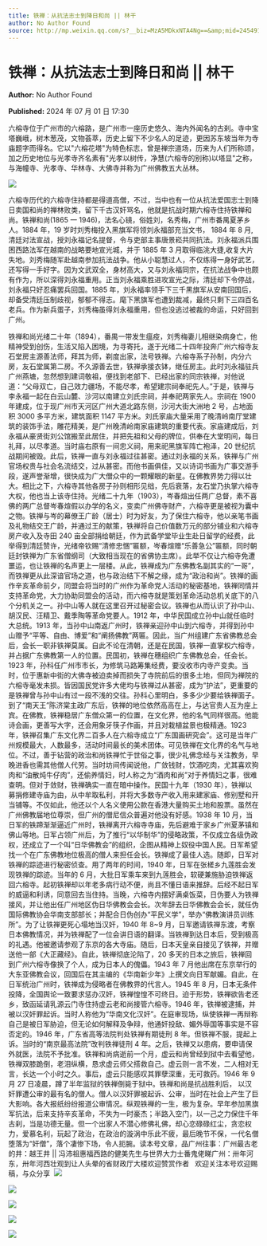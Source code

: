 ```yaml
---
title: 铁禅：从抗法志士到降日和尚 || 林干
author: No Author Found
source: http://mp.weixin.qq.com/s?__biz=MzA5MDkxNTA4Ng==&amp;mid=2454915332&amp;idx=1&amp;sn=35c4b2c8d5d6583efa9b86e01b704f74&amp;chksm=87a3c165b0d44873ed0147f829e56707b7b7eb04d91504866650fa9dd243275cecc6f1c381c1&poc_token=HJ_Do2ejHyO-wNZGG8Q1S8FdPgy1YBBEob-nUEme
---
```


# 铁禅：从抗法志士到降日和尚 || 林干

**Author:** No Author Found

**Published:** 2024 年 07 月 01 日 17:30

六榕寺位于广州市的六榕路，是广州市一座历史悠久、海内外闻名的古刹。寺中宝塔巍峨，树木葱茂，文物荟萃，历史上留下不少名人的足迹，更因苏东坡当年为寺庙题字而得名。它以"六榕花塔"为特色标志，曾是禅宗道场，历来为人们所称颂，加之历史地位与光孝寺齐名素有"光孝以树传，净慧(六榕寺的别称)以塔显"之称，与海幢寺、光孝寺、华林寺、大佛寺并称为广州佛教五大丛林。

![](https://mmbiz.qpic.cn/mmbiz_jpg/PJWG74pLsMYMkcVP4icAhnp9G9SThTe9GiarxPW0LzNnSP8iau1j5cexHA2vohiatZviaJO167rXzic7QwdEdvUKpmOQ/640?from=appmsg)

六榕寺历代的六榕寺住持都是得道高僧，不过，当中也有一位从抗法爱国志士到降日卖国和尚的禅林败类，留下千古汉奸骂名，他就是抗战时期六榕寺住持铁禅和尚。铁禅和尚(1865 一 1946)，法名心镜，俗姓刘，名秀梅，广州市番禺夏茅乡人。1884 年，19 岁时刘秀梅投入黑旗军将领刘永福部充当文书， 1884 年 8 月,清廷对法宣战，授刘永福记名提督，令与吏部主事唐景崧共同抗法。刘永福派兵围困西路法军在越南的战略要地宣光城，并于 1885 年 3 月取得临洮大捷,收复大片失地。刘秀梅随军赴越南参加抗法战争。他从小聪慧过人，不仅练得一身好武艺，还写得一手好字。因为文武双全，身材高大，又与刘永福同宗，在抗法战争中也颇有作为，所以深得刘永福重用。正当刘永福乘胜进攻宣光之际，清廷却下令停战，刘永福只好忍痛罢兵回国。1885 年，刘永福率领手下三千黑旗军从安南回国后，却备受清廷压制歧视，郁郁不得志。麾下黑旗军也遭到裁减，最终只剩下三四百名老兵。作为新兵蛋子，刘秀梅虽得刘永福重用，但也没逃过被裁的命运，只好回到广州。

铁禅和尚光绪二十年（1894），番禺一带发生瘟疫，刘秀梅妻儿相继染病身亡，他精神受到创伤，生活又陷入困境，为寻寄托，遂于光绪二十四年投奔广州六榕寺友石堂房主源善法师，拜其为师，剃度出家，法号铁禅。六榕寺系子孙制，内分六房，友石堂属第二房。不久源善去世，铁禅承接衣钵，继任房主。此时刘永福驻兵广州燕塘，忽然想到建词敬祖，便找到老部下、已经出家的同宗铁禅，对他说道：“父母双亡，自己效力疆场，不能尽孝，希望建宗祠奉祀先人。”于是，铁禅与李永福一起在白云山麓、沙河以南建立刘氏宗祠，并奉祀两家先人。宗祠在 1900 年建成，位于现广州市天河区广州大道北路东侧，沙河大街大洲地 2 号，占地面积 3000 多平方米，建筑面积 1147 平方米。刘氏家庙大量采用了晚清岭南厅堂建筑的装饰手法，雕花精美，是广州晚清岭南家庙建筑的重要代表。家庙建成后，刘永福从豪贤街刘公馆搬至此居住，并把先祖和父母的牌位，供奉在大堂明间，每日礼拜，以尽孝道。当时庙右原有一间忠义祠，用来祀黑旗军阵亡袍泽，20 世纪抗战期间被毁。此后，铁禅一直与刘永福过往甚密。通过刘永福的关系，铁禅与广州官场权贵与社会名流结交，过从甚密。而他书画俱佳，又以诗词书画为广事交游手段，遂声誉渐增，很快成为广大僧众中的一颗耀眼的新星。在佛教界势力得以壮大。相比之下，六榕寺其他各房子孙则相形见绌，先后衰落，友石堂乃执掌六榕寺大权，他也当上该寺住持。光绪二十九年（1903），岑春煊出任两广总督，素不喜佛的两广总督岑春煊假以办学的名义，变卖广州佛寺财产，六榕寺更是被视为囊中之物。铁禅与岑的幕僚王广龄（居士）时为好友，为了保住六榕寺，他以亲笔书画及礼物结交王广龄，并通过王的献策，铁禅将自己价值数万元的部分铺业和六榕寺房产收入及寺田 240 亩全部捐给朝廷，作为武备学堂毕业生赴日留学的经费，此举得到清廷赞许，光绪帝钦赐“清修忠悃”匾额，岑春煊赠“乐善急公”匾额，同时朝廷封铁禅为广东省僧纲司（大致相当现在的省佛协主席）。此举不仅让六榕寺免遭噩运，也让铁禅的名声更上一层楼。从此，铁禅成为广东佛教名副其实的“一哥”，而铁禅更从此深谙官场之道，也与政治结下不解之缘，成为“政治和尚”。铁禅的画作辛亥革命前夕，同盟会将当时的广州作为革命党人活动的秘密基地，铁禅同情并支持革命党，大力协助同盟会的活动，而六榕寺就是策划革命活动总机关底下的八个分机关之一。孙中山等人就在这里召开过秘密会议。铁禅也从而认识了孙中山、胡汉民、汪精卫、戴季陶等革命党要人。1912 年，中华民国成立孙中山就任临时大总统。1913 年，当孙中山南返广州时，铁禅亲迎孙中山到六榕寺，并得到孙中山赠予“平等、自由、博爱”和“阐扬佛教”两匾。因此，当广州组建广东省佛教总会后，会长一职非铁禅莫属。自此不论在清朝，还是在民国，铁禅一直掌权六榕寺，并占据广东佛教第一人的位置。民国初，铁禅在穗组织广东佛教总会，任会长。1923 年，孙科任广州市市长，为修筑马路筹集经费，要没收市内寺产变卖。当时，位于惠新中街的大佛寺被迫卖掉而损失了寺院前后的很多土地，但同为禅院的六榕寺毫发未损。皆因国民党许多大佬均与铁禅过从甚密，成为“护法”，更重要的是铁禅曾与孙中山有过一段不浅的交往。孙科心里明白，多多少少要给铁禅面子。到了“南天王”陈济棠主政广东后，铁禅的地位依然高高在上，与达官贵人互为座上宾。在佛教，铁禅稳居广东僧众第一的位置，在文化界，他的名气同样很高。他能诗会画，更善写大字，还会用象牙筷子作画，并且对栽植盆景也极精通。1923 年，铁禅召集广东文化界二百多人在六榕寺成立“广东国画研究会”。这可是当年广州规模最大，人数最多，活动时间最长的美术团体。可见铁禅在文化界的名气与地位。不过，善于钻营的政治和尚铁禅忙于世俗之事，很少礼佛念经与关注教务，早晚进香也需其他僧人代劳。当时坊间传闻说他，广敛钱财，饮酒吃肉，尤其喜欢狗肉和“油散炖牛仔肉”，还偷养情妇，时人称之为“酒肉和尚”对于养情妇之事，很难查明。但对于敛财，铁禅确实一直在暗中操作。民国十九年（1930 年），铁禅以募捐修建寺庙为由，从中牟取私利，并将大多数寺产收入用来建家庙、修别墅和开当铺等。不仅如此，他还以个人名义使用公款在香港大量购买土地和股票。虽然在广州佛教届地位尊崇，但广州的僧尼信众普遍对他没有好感。1938 年 10 月，当日军的铁蹄渐渐逼近广州时，铁禅离开六榕寺寺庙，先后避难于家乡广州夏茅镇和佛山等地。日军占领广州后，为了推行“以华制华”的侵略政策，不仅成立各级伪政权，还成立了一个叫“日华佛教会”的组织，企图从精神上奴役中国人民。日军希望找一个在广东佛教地位极高的僧人来担任会长。铁禅成了最佳人选。随即，日军对铁禅的踪迹进行秘密侦查。用了两年的时间，1940 年，日军在张槎乡九莲胜会发现铁禅的踪迹。当年的 6 月，大批日军乘车来到九莲胜会，软硬兼施胁迫铁禅返回六榕寺。起初铁禅却以年老多病行动不便，尚且不懂日语来推辞。后经不起日军的威逼和利诱，同意回去当住持。当晚，六榕寺内摆好满桌饭菜，日伪要人为铁禅接风，并让他出任广州地区伪日华佛教会会长。次年辞去日华佛教会会长，就任伪国际佛教协会华南支部部长；并配合日伪创办“平民义学”，举办“佛教演讲员训练所”。为了让铁禅更死心塌地当汉奸，1940 年 8~9 月，日军邀请铁禅东渡，考察日本佛教情况，并为铁禅配了一位会讲日语的翻译。当铁禅到达日本后，受到极高的礼遇。他被邀请参观了东京的各大寺庙。随后，日本天皇亲自接见了铁禅，并赠送他一部《大正藏经》。自此，铁禅彻底沦陷了，20 多天的日本之旅后，铁禅回到广州六榕寺像换了个人，成为日本人的傀儡。1943 年 7 月他出席在东京举行的大东亚佛教会议，回国后在其主编的《华南新少年》上撰文向日军献媚。自此，在日军统治广州时，铁禅成为侵略者在佛教界的代言人。1945 年 8 月，日本无条件投降，全国舆论一致要求惩办汉奸，铁禅惶惶不可终日。迫于形势，铁禅欲告老还乡，致函延请乳源云门寺住持虚云老和尚接管六榕寺。1946 年，铁禅被逮捕，并被以汉奸罪起诉。当时人称他为“华南文化汉奸”。在庭审现场，纵使铁禅一再辩称自己是被日军胁迫，但无论如何解释及争辩，他通奸投敌、媚外辱国等事实是不容否定的。1946 年，广东省高等法院判处铁禅有期徒刑 8 年。但铁禅不服，提起上诉。当时的“南京最高法院”改判铁禅徒刑 4 年。之后，铁禅又以患病，要申请保外就医，法院不予批准。铁禅和尚病逝前一个月，虚云和尚曾经到狱中去看望他，铁禅双膝跪倒，老泪纵横，恳求虚云师父搭救自己。虚云则一言不发，二人相对无言，长达一个小时之久。事后，虚云只能感叹其罪孽深重，无可救药。1946 年 9 月 27 日凌晨，蹲了半年监狱的铁禅倒毙于狱中。铁禅和尚是抗战胜利后， 以汉奸罪遭公审的最有名的僧人。僧人以汉奸罪被起诉、公审，当时在社会上产生了巨大影响。各大报纸纷纷报道公审情况。纵观铁禅的一生，极为复杂。早年参加黑旗军抗法，后来支持辛亥革命，不失为一时豪杰；半路入空门，以一己之力保住千年古刹，当是功德无量。但一个出家人不潜心修佛礼佛，却心恋碌碌红尘，贪恋权力，爱慕名利，玩起了政治，在政治的漩涡中乐此不疲，最后晚节不保，一代名僧堕落为“奸僧”，落个凄惨下场，令人扼腕。读本号文章，品广州往事：广州最古老的井：越王井 || 冯沛祖惠福西路的健美先生与世界大力士番鬼佬睇广州：卅年河东，卅年河西壮观到让人头晕的省财政厅大楼欢迎赞赏作者   欢迎关注本号欢迎赐稿，与众分享  ![](https://mmbiz.qpic.cn/mmbiz_jpg/PJWG74pLsMYMkcVP4icAhnp9G9SThTe9GDOGCxs8FVVah5GXHdwXUls41kjV7JzrIB26sDficWNm4kTg9dOiczQDg/640?from=appmsg)

![](https://mmbiz.qpic.cn/mmbiz_png/bL2iaicTYdZn5q27dTOdHYicicWnJ4BmicN90cTgQqyw9tjNtcmAMFo1NapXmxTl8MibWzmIibsV9ibC4wVxUSUXe9GMkA/640?wx_fmt=png&from=appmsg)

![](https://mmbiz.qpic.cn/mmbiz_png/bL2iaicTYdZn55nuwV9SlJic8B5unaj2KRx6IggUhYMW4Tic7TOpBOxD8ZDiawDdFTEkfpGRAC3C5c26nUbGFicica11w/640?wx_fmt=png&from=appmsg)

![](https://mmbiz.qpic.cn/mmbiz_jpg/PJWG74pLsMYMkcVP4icAhnp9G9SThTe9GtvDmCNSibVhIkWgzaz4NHbsVgfj5iaPX5LibHgRDCJMNcMqc67ibC307QA/640?from=appmsg)

![](https://mmbiz.qpic.cn/mmbiz_jpg/PJWG74pLsMYMkcVP4icAhnp9G9SThTe9GniasibEmQYd0o5CSWZ9euCm6pfCxSh7uhPwbOMBUODqxicfYmJWUTBoEw/640?from=appmsg)
